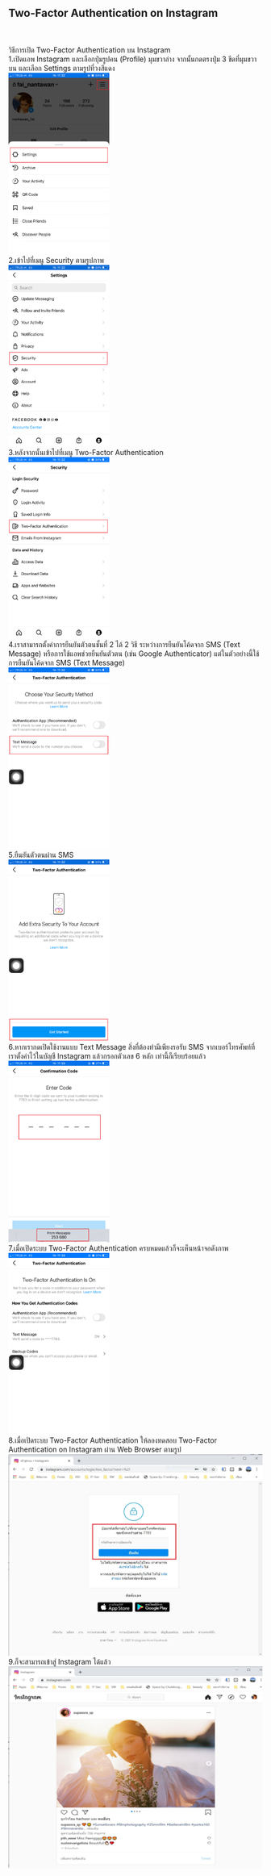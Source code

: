 <h2>Two-Factor Authentication on Instagram</h2><br>
<br>วิธีการเปิด Two-Factor Authentication บน Instagram
<br>1.เปิดแอพ Instagram และเลือกปุ่มรูปคน (Profile) มุมขวาล่าง จากนั้นกดตรงปุ่ม 3 ขีดที่มุมขวาบน และเลือก Settings ตามรูปที่วงสีแดง
<br><img src="IG3.png"  width="200" height="360">
<br>2.เข้าไปที่เมนู Security ตามรูปภาพ 
<br><img src="IG8.png"  width="200" height="360">
<br>3.หลังจากนั้นเข้าไปที่เมนู Two-Factor Authentication
<br><img src="IG2.png"  width="200" height="360">
<br>4.เราสามารถตั้งค่าการยืนยันตัวตนชั้นที่ 2 ได้ 2 วิธี ระหว่างการยืนยันโค้ดจาก SMS (Text Message) หรือการใช้แอพช่วยยืนยันตัวตน (เช่น Google Authenticator) แต่ในตัวอย่างนี้ใช้การยืนยันโค้ดจาก SMS (Text Message)
<br><img src="IG4.png"  width="200" height="360">
<br>5.ยืนยันตัวตนผ่าน SMS
<br><img src="IG5.png"  width="200" height="360">
<br>6.หากเรากดเปิดใช้งานแบบ Text Message สิ่งที่ต้องทำมีเพียงรอรับ SMS จากเบอร์โทรศัพท์ที่เราตั้งค่าไว้ในบัญชี Instagram แล้วกรอกตัวเลข 6 หลัก เท่านี้ก็เรียบร้อยแล้ว
<br><img src="IG7.png"  width="200" height="360">
<br>7.เมื่อเปิดระบบ Two-Factor Authentication ครบหมดแล้วก็จะเห็นหน้าจอดังภาพ
<br><img src="IG10.png"  width="200" height="360">
<br>8.เมื่อเปิดระบบ Two-Factor Authentication ให้ลองทดสอบ Two-Factor Authentication on Instagram ผ่าน Web Browser ตามรูป
<br><img src="IG11.JPG"  width="520" height="400">
<br>9.ก็จะสามารถเข้าสู่ Instagram ได้แล้ว
<br><img src="IG13.JPG"  width="520" height="400">

  
